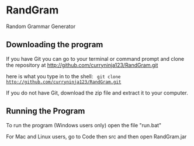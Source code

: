 RandGram
========

Random Grammar Generator

Downloading the program
-----------------------

If you have Git you can go to your terminal or command prompt and clone the repository at
http://github.com/curryninja123/RandGram.git

here is what you type in to the shell:
<code> git clone http://github.com/curryninja123/RandGram.git</code>

If you do not have Git, download the zip file and extract it to your computer.

Running the Program
--------------------

To run the program (Windows users only) open the file "run.bat"

For Mac and Linux users, go to Code then src and then open RandGram.jar
